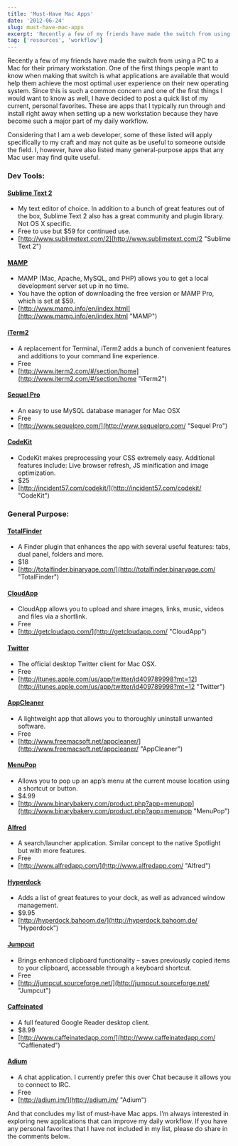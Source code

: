 ```yaml
---
title: 'Must-Have Mac Apps'
date: '2012-06-24'
slug: must-have-mac-apps
excerpt: 'Recently a few of my friends have made the switch from using a PC to a Mac for their primary workstation. One of the first things people want to know when making that switch is what applications are available that would help them achieve the most optimal user experience on their new operating system.'
tag: ['resources', 'workflow']
---
```


Recently a few of my friends have made the switch from using a PC to a Mac for their primary workstation. One of the first things people want to know when making that switch is what applications are available that would help them achieve the most optimal user experience on their new operating system. Since this is such a common concern and one of the first things I would want to know as well, I have decided to post a quick list of my current, personal favorites. These are apps that I typically run through and install right away when setting up a new workstation because they have become such a major part of my daily workflow.

Considering that I am a web developer, some of these listed will apply specifically to my craft and may not quite as be useful to someone outside the field. I, however, have also listed many general-purpose apps that any Mac user may find quite useful.

### Dev Tools:

#### [Sublime Text 2](http://www.sublimetext.com/2 "Sublime Text 2")

- My text editor of choice. In addition to a bunch of great features out of the box, Sublime Text 2 also has a great community and plugin library. Not OS X specific.
- Free to use but $59 for continued use.
- [http://www.sublimetext.com/2](http://www.sublimetext.com/2 "Sublime Text 2")

#### [MAMP](http://www.mamp.info/en/index.html "MAMP")

- MAMP (Mac, Apache, MySQL, and PHP) allows you to get a local development server set up in no time.
- You have the option of downloading the free version or MAMP Pro, which is set at $59.
- [http://www.mamp.info/en/index.html](http://www.mamp.info/en/index.html "MAMP")

#### [iTerm2](http://www.iterm2.com/#/section/home "iTerm2")

- A replacement for Terminal, iTerm2 adds a bunch of convenient features and additions to your command line experience.
- Free
- [http://www.iterm2.com/#/section/home](http://www.iterm2.com/#/section/home "iTerm2")

#### [Sequel Pro](http://www.sequelpro.com/ "Sequel Pro")

- An easy to use MySQL database manager for Mac OSX
- Free
- [http://www.sequelpro.com/](http://www.sequelpro.com/ "Sequel Pro")

#### [CodeKit](http://incident57.com/codekit/ "CodeKit")

- CodeKit makes preprocessing your CSS extremely easy. Additional features include: Live browser refresh, JS minification and image optimization.
- $25
- [http://incident57.com/codekit/](http://incident57.com/codekit/ "CodeKit")

### General Purpose:

#### [TotalFinder](http://totalfinder.binaryage.com/ "TotalFinder")

- A Finder plugin that enhances the app with several useful features: tabs, dual panel, folders and more.
- $18
- [http://totalfinder.binaryage.com/](http://totalfinder.binaryage.com/ "TotalFinder")

#### [CloudApp](http://getcloudapp.com/ "CloudApp")

- CloudApp allows you to upload and share images, links, music, videos and files via a shortlink.
- Free
- [http://getcloudapp.com/](http://getcloudapp.com/ "CloudApp")

#### [Twitter](http://itunes.apple.com/us/app/twitter/id409789998?mt=12 "Twitter")

- The official desktop Twitter client for Mac OSX.
- Free
- [http://itunes.apple.com/us/app/twitter/id409789998?mt=12](http://itunes.apple.com/us/app/twitter/id409789998?mt=12 "Twitter")

#### [AppCleaner](http://www.freemacsoft.net/appcleaner/ "AppCleaner")

- A lightweight app that allows you to thoroughly uninstall unwanted software.
- Free
- [http://www.freemacsoft.net/appcleaner/](http://www.freemacsoft.net/appcleaner/ "AppCleaner")

#### [MenuPop](http://www.binarybakery.com/product.php?app=menupop "MenuPop")

- Allows you to pop up an app’s menu at the current mouse location using a shortcut or button.
- $4.99
- [http://www.binarybakery.com/product.php?app=menupop](http://www.binarybakery.com/product.php?app=menupop "MenuPop")

#### [Alfred](http://www.alfredapp.com/ "Alfred")

- A search/launcher application. Similar concept to the native Spotlight but with more features.
- Free
- [http://www.alfredapp.com/](http://www.alfredapp.com/ "Alfred")

#### [Hyperdock](http://hyperdock.bahoom.de/ "Hyperdock")

- Adds a list of great features to your dock, as well as advanced window management.
- $9.95
- [http://hyperdock.bahoom.de/](http://hyperdock.bahoom.de/ "Hyperdock")

#### [Jumpcut](http://jumpcut.sourceforge.net/ "Jumpcut")

- Brings enhanced clipboard functionality – saves previously copied items to your clipboard, accessable through a keyboard shortcut.
- Free
- [http://jumpcut.sourceforge.net/](http://jumpcut.sourceforge.net/ "Jumpcut")

#### [Caffeinated](http://www.caffeinatedapp.com/ "Caffienated")

- A full featured Google Reader desktop client.
- $8.99
- [http://www.caffeinatedapp.com/](http://www.caffeinatedapp.com/ "Caffienated")

#### [Adium](http://adium.im/ "Adium")

- A chat application. I currently prefer this over Chat because it allows you to connect to IRC.
- Free
- [http://adium.im/](http://adium.im/ "Adium")

And that concludes my list of must-have Mac apps. I’m always interested in exploring new applications that can improve my daily workflow. If you have any personal favorites that I have not included in my list, please do share in the comments below.